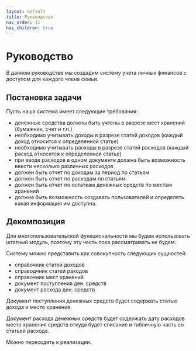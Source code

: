 ```yaml
---
layout: default
title: Руководство
nav_order: 11
has_children: true
---
```


# Руководство

В данном руководстве мы создадим систему учета личных финансов с доступом для каждого
члена семьи.

## Постановка задачи

Пусть наша система имеет следующие требования:
- денежные средства должны быть учтены в разрезе мест хранений (бумажник, счет и т.п.)
- необходимо учитывать доходы в разрезе статей доходов (каждый доход относится к определенной статье)
- необходимо учитывать расходы в разрезе статей расходов (каждый расход относится к определенной статье)
- при вводе расходов в одном документе должна быть возможность ввести несколько различных расходов
- должен быть отчет по доходам за период по статьям
- должен быть отчет по расходам по статьям. 
- должен быть отчет по остаткам денежных средств по местам хранений
- должна быть возможность создавать пользователей и определять какая информация им доступна.

## Декомпозиция

Для многопользовательской функциональности мы будем использовать штатный модуль, поэтому эту часть
пока рассматривать не будем.

Систему можно представить как совокупность следующих сущностей:
- справочник статей доходов
- справодчник статей раходов
- справочник мест хранений
- документ поступления ден. средств
- документ расхода ден. средств

Документ поступления денежных средств будет содержать статью дохода и место хранения.

Документ расхода денежных средств будет содержать дату расходов место хранения средств откуда будет списание и табличную часть со статьей расхода.

Можно переходить к реализации.
